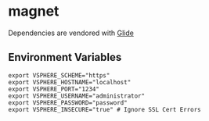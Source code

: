 # magnet


Dependencies are vendored with [Glide](https://github.com/Masterminds/glide)

## Environment Variables

```
export VSPHERE_SCHEME="https"
export VSPHERE_HOSTNAME="localhost"
export VSPHERE_PORT="1234"
export VSPHERE_USERNAME="administrator"
export VSPHERE_PASSWORD="password"
export VSPHERE_INSECURE="true" # Ignore SSL Cert Errors
```
